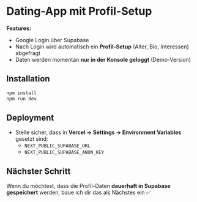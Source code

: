 # Dating-App mit Profil-Setup

**Features:**
- Google Login über Supabase
- Nach Login wird automatisch ein **Profil-Setup** (Alter, Bio, Interessen) abgefragt
- Daten werden momentan **nur in der Konsole geloggt** (Demo-Version)

## Installation
```bash
npm install
npm run dev
```

## Deployment
- Stelle sicher, dass in **Vercel → Settings → Environment Variables** gesetzt sind:
  - `NEXT_PUBLIC_SUPABASE_URL`
  - `NEXT_PUBLIC_SUPABASE_ANON_KEY`

## Nächster Schritt
Wenn du möchtest, dass die Profil-Daten **dauerhaft in Supabase gespeichert** werden, baue ich dir das als Nächstes ein ✅
